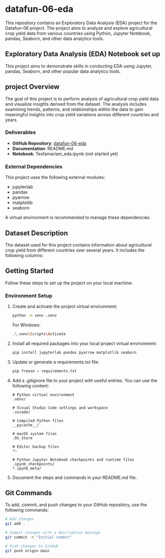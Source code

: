 # datafun-06-eda

This repository contains an Exploratory Data Analysis (EDA) project for the Datafun-06 project. The project aims to analyze and explore agricultural crop yield data from various countries using Python, Jupyter Notebook, pandas, Seaborn, and other data analytics tools.

## Exploratory Data Analysis (EDA) Notebook set up

This project aims to demonstrate skills in conducting EDA using Jupyter, pandas, Seaborn, and other popular data analytics tools.

##  project Overview
The goal of this project is to perform analysis of agricultural crop yield data and visualize insights derived from the dataset. The analysis includes examining trends, patterns, and relationships within the data to gain meaningful insights into crop yield variations across different countries and years.

### Deliverables

- **GitHub Repository**: [datafun-06-eda](https://github.com/Tesfamariam100/datafun-06-eda.git)
- **Documentation**: README.md
- **Notebook**: Tesfamariam_eda.ipynb (not started yet)

### External Dependencies

This project uses the following external modules:

- jupyterlab
- pandas
- pyarrow
- matplotlib
- seaborn

A virtual environment is recommended to manage these dependencies.

## Dataset Description

The dataset used for this project contains information about agricultural crop yield from different countries over several years. It includes the following columns:

## Getting Started

Follow these steps to set up the project on your local machine:

### Environment Setup

1. Create and activate the project virtual environment:

    ```bash
    python -m venv .venv
    ```

    For Windows:

    ```bash
    .\.venv\Scripts\Activate
    ```
2. Install all required packages into your local project virtual environment:

    ```bash
    pip install jupyterlab pandas pyarrow matplotlib seaborn
    ```

3. Update or generate a requirements.txt file:

    ```bash
    pip freeze > requirements.txt
    ```

4. Add a .gitignore file to your project with useful entries. You can use the following content:

    ```plaintext
    # Python virtual environment
    .venv/

    # Visual Studio Code settings and workspace
    .vscode/

    # Compiled Python files
    __pycache__/

    # macOS system files
    .DS_Store

    # Editor backup files
    *~

    # Python Jupyter Notebook checkpoints and runtime files
    .ipynb_checkpoints/
    *.ipynb_meta/
    ```

5. Document the steps and commands in your README.md file.

## Git Commands

To add, commit, and push changes to your GitHub repository, use the following commands:

```bash
# Add changes
git add .

# Commit changes with a descriptive message
git commit -m "Initial commit"

# Push changes to GitHub
git push origin main
